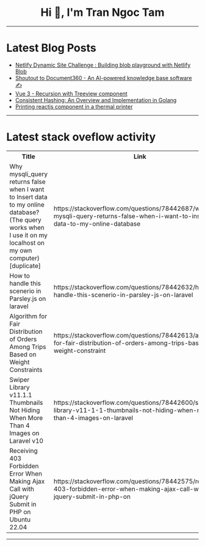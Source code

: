<h1 align="center">Hi 👋, I'm Tran Ngoc Tam</h1>

---

# Latest Blog Posts 
<!-- BLOG-POST-LIST:START -->
- [Netlify Dynamic Site Challenge : Building blob playground with Netlify Blob](https://dev.to/chintanonweb/netlify-dynamic-site-challenge-building-blob-playground-with-netlify-blob-1im4)
- [Shoutout to Document360 - An AI-powered knowledge base software ✍](https://dev.to/scofieldidehen/shoutout-to-document360-an-ai-powered-knowledge-base-software-1g1h)
- [Vue 3 - Recursion with Treeview component](https://dev.to/nassbin/vue-3-recursion-with-treeview-component-3jlj)
- [Consistent Hashing: An Overview and Implementation in Golang](https://dev.to/permify/consistent-hashing-an-overview-and-implementation-in-golang-53je)
- [Printing reactjs component in a thermal printer](https://dev.to/raulbeltrame/printing-reactjs-component-in-a-thermal-printer-5g5j)
<!-- BLOG-POST-LIST:END -->

---

# Latest stack oveflow activity
<table>
  <tr><th>Title</th><th>Link</th></tr>
  <!-- STACKOVERFLOW:START --><tr><td>Why mysqli_query returns false when I want to Insert data to my online database? &lpar;The query works when I use it on my localhost on my own computer&rpar; [duplicate]</td><td>https://stackoverflow.com/questions/78442687/why-mysqli-query-returns-false-when-i-want-to-insert-data-to-my-online-database</td></tr><tr><td>How to handle this scenerio in Parsley.js on laravel</td><td>https://stackoverflow.com/questions/78442632/how-to-handle-this-scenerio-in-parsley-js-on-laravel</td></tr><tr><td>Algorithm for Fair Distribution of Orders Among Trips Based on Weight Constraints</td><td>https://stackoverflow.com/questions/78442613/algorithm-for-fair-distribution-of-orders-among-trips-based-on-weight-constraint</td></tr><tr><td>Swiper Library v11.1.1 Thumbnails Not Hiding When More Than 4 Images on Laravel v10</td><td>https://stackoverflow.com/questions/78442600/swiper-library-v11-1-1-thumbnails-not-hiding-when-more-than-4-images-on-laravel</td></tr><tr><td>Receiving 403 Forbidden Error When Making Ajax Call with jQuery Submit in PHP on Ubuntu 22.04</td><td>https://stackoverflow.com/questions/78442575/receiving-403-forbidden-error-when-making-ajax-call-with-jquery-submit-in-php-on</td></tr><!-- STACKOVERFLOW:END -->
</table>

---


